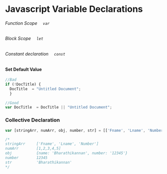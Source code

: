 # Javascript Variable Declarations

###### Function Scope ```  var```
###### Block Scope    ```  let```
###### Constant declaration ```  const``` 

#### Set Default Value
```javascript
//Bad
if (!DocTitle) {
  DocTitle  = "Untitled Document";
  }
  
//Good
var DocTitle  = DocTitle || "Untitled Document";

``` 


### Collective Declaration

```javascript
var [stringArr, numArr, obj, number, str] = [['Fname', 'Lname', 'Number'], [1,2,3,4,5], {name: 'Bharathikannan', number: '12345'}, 12345, 'Bharathikannan']

/*
stringArr     ['Fname', 'Lname', 'Number']
numArr        [1,2,3,4,5]
obj           {name: 'Bharathikannan', number: '12345'}
number        12345
str           'Bharathikannan'
*/

```
